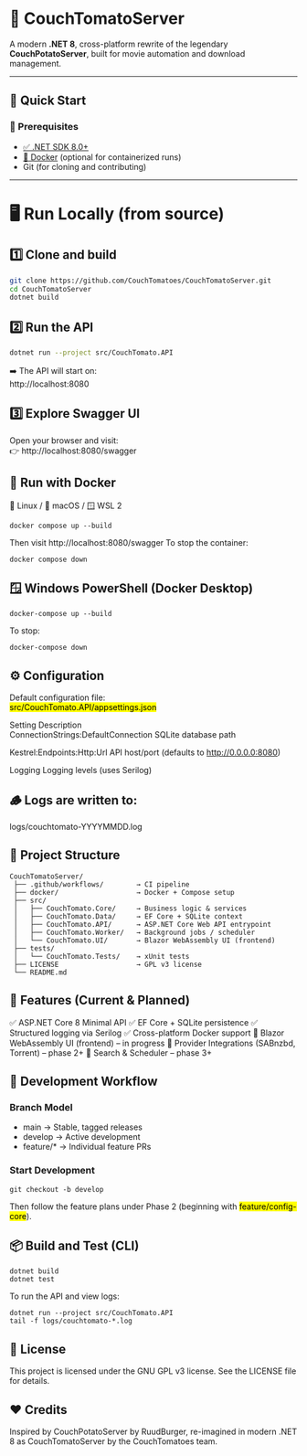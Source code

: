 # 🍅 CouchTomatoServer

A modern **.NET 8**, cross-platform rewrite of the legendary **CouchPotatoServer**, built for movie automation and download management.

---

## 🚀 Quick Start

### 🧰 Prerequisites
- [✅ .NET SDK 8.0+](https://dotnet.microsoft.com/en-us/download)
- [🐳 Docker](https://www.docker.com/get-started) (optional for containerized runs)
- Git (for cloning and contributing)

---

# 🖥️ Run Locally (from source)

## 1️⃣ Clone and build
```bash
git clone https://github.com/CouchTomatoes/CouchTomatoServer.git
cd CouchTomatoServer
dotnet build
```
## 2️⃣ Run the API
```bash
dotnet run --project src/CouchTomato.API
```
➡️ The API will start on:  
http://localhost:8080

## 3️⃣ Explore Swagger UI
Open your browser and visit:\
👉 http://localhost:8080/swagger

## 🐋 Run with Docker
🐧 Linux / 🍎 macOS / 🪟 WSL 2
```
docker compose up --build
```
Then visit http://localhost:8080/swagger
To stop the container:
```
docker compose down
```
## 🪟 Windows PowerShell (Docker Desktop)
```
docker-compose up --build
```
To stop:
```
docker-compose down
```
## ⚙️ Configuration
Default configuration file:  
<mark>src/CouchTomato.API/appsettings.json</mark>

Setting	   Description  
ConnectionStrings:DefaultConnection	SQLite database path  

Kestrel:Endpoints:Http:Url	API host/port (defaults to http://0.0.0.0:8080)  

Logging	Logging levels (uses Serilog)  

## 🪵 Logs are written to:
logs/couchtomato-YYYYMMDD.log

## 🧱 Project Structure
```
CouchTomatoServer/
 ├── .github/workflows/        → CI pipeline
 ├── docker/                   → Docker + Compose setup
 ├── src/
 │   ├── CouchTomato.Core/     → Business logic & services
 │   ├── CouchTomato.Data/     → EF Core + SQLite context
 │   ├── CouchTomato.API/      → ASP.NET Core Web API entrypoint
 │   ├── CouchTomato.Worker/   → Background jobs / scheduler
 │   └── CouchTomato.UI/       → Blazor WebAssembly UI (frontend)
 ├── tests/
 │   └── CouchTomato.Tests/    → xUnit tests
 ├── LICENSE                   → GPL v3 license
 └── README.md
```
## 🧭 Features (Current & Planned)
✅ ASP.NET Core 8 Minimal API
✅ EF Core + SQLite persistence
✅ Structured logging via Serilog
✅ Cross-platform Docker support
🧩 Blazor WebAssembly UI (frontend) – in progress
🧩 Provider Integrations (SABnzbd, Torrent) – phase 2+
🧩 Search & Scheduler – phase 3+

## 🔧 Development Workflow

### Branch Model
- main → Stable, tagged releases
- develop → Active development
- feature/* → Individual feature PRs

### Start Development
```
git checkout -b develop
```
Then follow the feature plans under Phase 2 (beginning with <mark>feature/config-core</mark>).

## 📦 Build and Test (CLI)
```
dotnet build
dotnet test
```
To run the API and view logs:
```
dotnet run --project src/CouchTomato.API
tail -f logs/couchtomato-*.log
```
## 📜 License
This project is licensed under the GNU GPL v3 license.
See the LICENSE file for details.

## ❤️ Credits
Inspired by CouchPotatoServer by RuudBurger,
re-imagined in modern .NET 8 as CouchTomatoServer by the CouchTomatoes team.